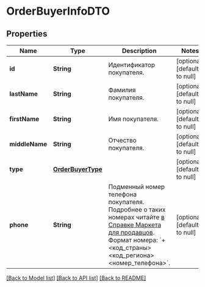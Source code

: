 # OrderBuyerInfoDTO
## Properties

| Name | Type | Description | Notes |
|------------ | ------------- | ------------- | -------------|
| **id** | **String** | Идентификатор покупателя. | [optional] [default to null] |
| **lastName** | **String** | Фамилия покупателя. | [optional] [default to null] |
| **firstName** | **String** | Имя покупателя. | [optional] [default to null] |
| **middleName** | **String** | Отчество покупателя. | [optional] [default to null] |
| **type** | [**OrderBuyerType**](OrderBuyerType.md) |  | [optional] [default to null] |
| **phone** | **String** | Подменный номер телефона покупателя. Подробнее о таких номерах читайте [в Справке Маркета для продавцов](https://yandex.ru/support2/marketplace/ru/orders/dbs/call#fake-number).  Формат номера: &#x60;+&lt;код_страны&gt;&lt;код_региона&gt;&lt;номер_телефона&gt;&#x60;.  | [optional] [default to null] |

[[Back to Model list]](../README.md#documentation-for-models) [[Back to API list]](../README.md#documentation-for-api-endpoints) [[Back to README]](../README.md)

